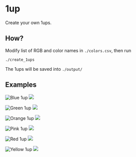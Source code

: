 # 1up

Create your own 1ups.

## How?

Modify list of RGB and color names in `./colors.csv`, then run

```shell
./create_1ups
```

The 1ups will be saved into `./output/`

## Examples

![Blue 1up](./examples/1up_blue.svg)
<img src="./examples/1up_blue.svg">

![Green 1up](./examples/1up_green.svg)
<img src="./examples/1up_green.svg">

![Orange 1up](./examples/1up_orange.svg)
<img src="./examples/1up_orange.svg">

![Pink 1up](./examples/1up_pink.svg)
<img src="./examples/1up_pink.svg">

![Red 1up](./examples/1up_red.svg)
<img src="./examples/1up_red.svg">

![Yellow 1up](./examples/1up_yellow.svg)
<img src="./1up_yellow.svg">
